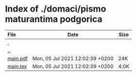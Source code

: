 # Index of ./domaci/pismo maturantima podgorica

File | Date | Size
:--- | --- | ---
[.](.) | |
[..](..) | |
[<span>main.pdf</span>](main.pdf) | Mon, 05 Jul 2021 12:02:39 +0200 | 24K
[<span>main.tex</span>](main.tex) | Mon, 05 Jul 2021 12:02:39 +0200 | 4.0K
